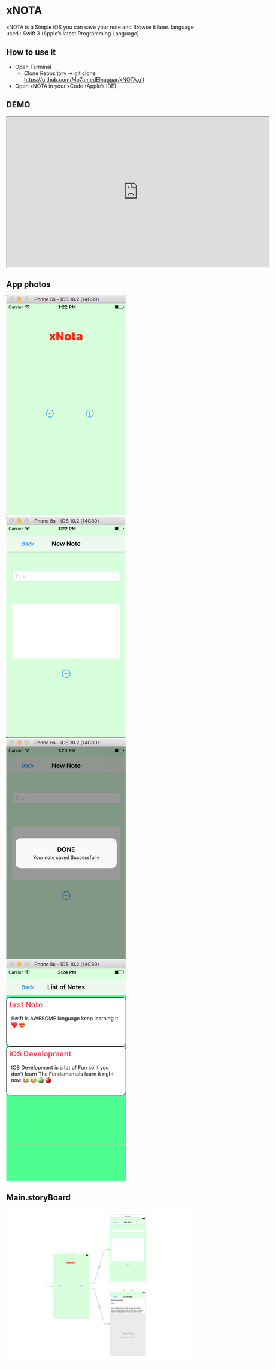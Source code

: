 # xNOTA

xNOTA is a Simple iOS you can save your note and Browse it later.
language used : Swift 3 (Apple’s latest Programming Language)

## How to use it
   * Open Terminal
      * Clone Repository ->  git clone https://github.com/Mo7amedElnaggar/xNOTA.git
   * Open xNOTA in your xCode (Apple’s IDE)

## DEMO
<iframe width="700" height="400"
						src="https://www.youtube.com/embed/w0AwSggsfzU">
						</iframe>

## App photos
![](ScreenShot/1.png)
![](ScreenShot/2.png)
![](ScreenShot/3.png)
![](ScreenShot/4.png)


## Main.storyBoard
![](ScreenShot/5.png)